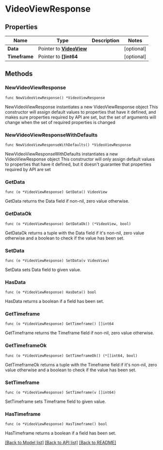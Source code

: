 # VideoViewResponse

## Properties

Name | Type | Description | Notes
------------ | ------------- | ------------- | -------------
**Data** | Pointer to [**VideoView**](VideoView.md) |  | [optional] 
**Timeframe** | Pointer to **[]int64** |  | [optional] 

## Methods

### NewVideoViewResponse

`func NewVideoViewResponse() *VideoViewResponse`

NewVideoViewResponse instantiates a new VideoViewResponse object
This constructor will assign default values to properties that have it defined,
and makes sure properties required by API are set, but the set of arguments
will change when the set of required properties is changed

### NewVideoViewResponseWithDefaults

`func NewVideoViewResponseWithDefaults() *VideoViewResponse`

NewVideoViewResponseWithDefaults instantiates a new VideoViewResponse object
This constructor will only assign default values to properties that have it defined,
but it doesn't guarantee that properties required by API are set

### GetData

`func (o *VideoViewResponse) GetData() VideoView`

GetData returns the Data field if non-nil, zero value otherwise.

### GetDataOk

`func (o *VideoViewResponse) GetDataOk() (*VideoView, bool)`

GetDataOk returns a tuple with the Data field if it's non-nil, zero value otherwise
and a boolean to check if the value has been set.

### SetData

`func (o *VideoViewResponse) SetData(v VideoView)`

SetData sets Data field to given value.

### HasData

`func (o *VideoViewResponse) HasData() bool`

HasData returns a boolean if a field has been set.

### GetTimeframe

`func (o *VideoViewResponse) GetTimeframe() []int64`

GetTimeframe returns the Timeframe field if non-nil, zero value otherwise.

### GetTimeframeOk

`func (o *VideoViewResponse) GetTimeframeOk() (*[]int64, bool)`

GetTimeframeOk returns a tuple with the Timeframe field if it's non-nil, zero value otherwise
and a boolean to check if the value has been set.

### SetTimeframe

`func (o *VideoViewResponse) SetTimeframe(v []int64)`

SetTimeframe sets Timeframe field to given value.

### HasTimeframe

`func (o *VideoViewResponse) HasTimeframe() bool`

HasTimeframe returns a boolean if a field has been set.


[[Back to Model list]](../README.md#documentation-for-models) [[Back to API list]](../README.md#documentation-for-api-endpoints) [[Back to README]](../README.md)


